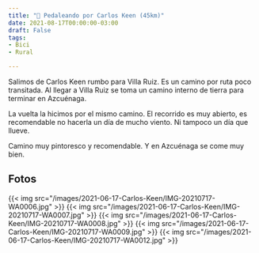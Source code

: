 ```yaml
---
title: "🚴 Pedaleando por Carlos Keen (45km)"
date: 2021-08-17T00:00:00-03:00
draft: False
tags:
- Bici
- Rural

---
```


Salimos de Carlos Keen rumbo para Villa Ruiz. Es un camino por ruta poco transitada. Al llegar a Villa Ruiz se toma un camino interno de tierra para terminar en Azcuénaga. 

La vuelta la hicimos por el mismo camino. El recorrido es muy abierto, es recomendable no hacerla un día de mucho viento. Ni tampoco un día que llueve.

Camino muy pintoresco y recomendable. Y en Azcuénaga se come muy bien.


## Fotos

{{< img src="/images/2021-06-17-Carlos-Keen/IMG-20210717-WA0006.jpg" >}}
{{< img src="/images/2021-06-17-Carlos-Keen/IMG-20210717-WA0007.jpg" >}}
{{< img src="/images/2021-06-17-Carlos-Keen/IMG-20210717-WA0008.jpg" >}}
{{< img src="/images/2021-06-17-Carlos-Keen/IMG-20210717-WA0009.jpg" >}}
{{< img src="/images/2021-06-17-Carlos-Keen/IMG-20210717-WA0012.jpg" >}}



